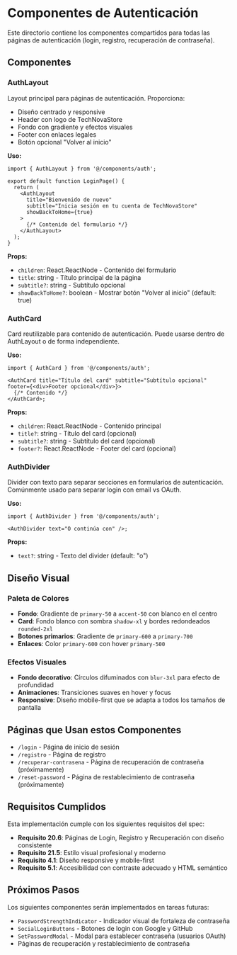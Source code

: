 # Componentes de Autenticación

Este directorio contiene los componentes compartidos para todas las páginas de autenticación (login, registro, recuperación de contraseña).

## Componentes

### AuthLayout

Layout principal para páginas de autenticación. Proporciona:

- Diseño centrado y responsive
- Header con logo de TechNovaStore
- Fondo con gradiente y efectos visuales
- Footer con enlaces legales
- Botón opcional "Volver al inicio"

**Uso:**

```tsx
import { AuthLayout } from '@/components/auth';

export default function LoginPage() {
  return (
    <AuthLayout
      title="Bienvenido de nuevo"
      subtitle="Inicia sesión en tu cuenta de TechNovaStore"
      showBackToHome={true}
    >
      {/* Contenido del formulario */}
    </AuthLayout>
  );
}
```

**Props:**

- `children`: React.ReactNode - Contenido del formulario
- `title`: string - Título principal de la página
- `subtitle?`: string - Subtítulo opcional
- `showBackToHome?`: boolean - Mostrar botón "Volver al inicio" (default: true)

### AuthCard

Card reutilizable para contenido de autenticación. Puede usarse dentro de AuthLayout o de forma independiente.

**Uso:**

```tsx
import { AuthCard } from '@/components/auth';

<AuthCard title="Título del card" subtitle="Subtítulo opcional" footer={<div>Footer opcional</div>}>
  {/* Contenido */}
</AuthCard>;
```

**Props:**

- `children`: React.ReactNode - Contenido principal
- `title?`: string - Título del card (opcional)
- `subtitle?`: string - Subtítulo del card (opcional)
- `footer?`: React.ReactNode - Footer del card (opcional)

### AuthDivider

Divider con texto para separar secciones en formularios de autenticación. Comúnmente usado para separar login con email vs OAuth.

**Uso:**

```tsx
import { AuthDivider } from '@/components/auth';

<AuthDivider text="O continúa con" />;
```

**Props:**

- `text?`: string - Texto del divider (default: "o")

## Diseño Visual

### Paleta de Colores

- **Fondo**: Gradiente de `primary-50` a `accent-50` con blanco en el centro
- **Card**: Fondo blanco con sombra `shadow-xl` y bordes redondeados `rounded-2xl`
- **Botones primarios**: Gradiente de `primary-600` a `primary-700`
- **Enlaces**: Color `primary-600` con hover `primary-500`

### Efectos Visuales

- **Fondo decorativo**: Círculos difuminados con `blur-3xl` para efecto de profundidad
- **Animaciones**: Transiciones suaves en hover y focus
- **Responsive**: Diseño mobile-first que se adapta a todos los tamaños de pantalla

## Páginas que Usan estos Componentes

- `/login` - Página de inicio de sesión
- `/registro` - Página de registro
- `/recuperar-contrasena` - Página de recuperación de contraseña (próximamente)
- `/reset-password` - Página de restablecimiento de contraseña (próximamente)

## Requisitos Cumplidos

Esta implementación cumple con los siguientes requisitos del spec:

- **Requisito 20.6**: Páginas de Login, Registro y Recuperación con diseño consistente
- **Requisito 21.5**: Estilo visual profesional y moderno
- **Requisito 4.1**: Diseño responsive y mobile-first
- **Requisito 5.1**: Accesibilidad con contraste adecuado y HTML semántico

## Próximos Pasos

Los siguientes componentes serán implementados en tareas futuras:

- `PasswordStrengthIndicator` - Indicador visual de fortaleza de contraseña
- `SocialLoginButtons` - Botones de login con Google y GitHub
- `SetPasswordModal` - Modal para establecer contraseña (usuarios OAuth)
- Páginas de recuperación y restablecimiento de contraseña
